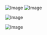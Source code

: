 ![Image](https://github.com/user-attachments/assets/5f33029a-b922-46d9-9680-e49c89545733)
![Image](https://github.com/user-attachments/assets/a41bd623-b32e-44e7-bf36-9f9e48dd8e8c)

![Image](https://github.com/user-attachments/assets/f277a861-2d42-468e-a710-f0805730d236)

![Image](https://github.com/user-attachments/assets/bfe6c938-75d3-415d-8e1d-27bd24594b4c)


